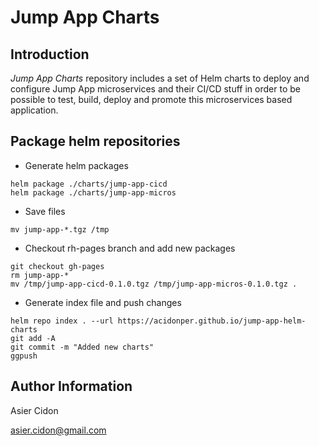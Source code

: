 # Jump App Charts

## Introduction

_Jump App Charts_ repository includes a set of Helm charts to deploy and configure Jump App microservices and their CI/CD stuff in order to be possible to test, build, deploy and promote this microservices based application.

## Package helm repositories

- Generate helm packages

```$bash
helm package ./charts/jump-app-cicd
helm package ./charts/jump-app-micros
```

- Save files

```$bash
mv jump-app-*.tgz /tmp
```

- Checkout rh-pages branch and add new packages

```$bash
git checkout gh-pages
rm jump-app-*
mv /tmp/jump-app-cicd-0.1.0.tgz /tmp/jump-app-micros-0.1.0.tgz .
```

- Generate index file and push changes

```$bash
helm repo index . --url https://acidonper.github.io/jump-app-helm-charts
git add -A
git commit -m "Added new charts"
ggpush
```

## Author Information

Asier Cidon

asier.cidon@gmail.com
